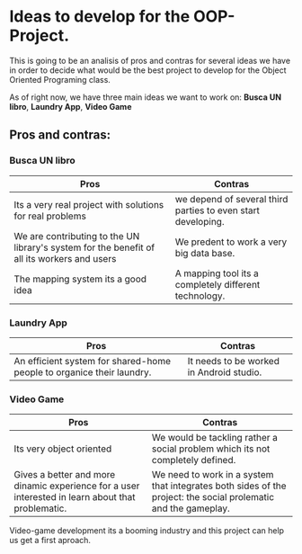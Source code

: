 # Ideas to develop for the OOP-Project. 

This is going to be an analisis of pros and contras for several ideas we have in order to decide what would be the best project to develop for the Object Oriented Programing class. 

As of right now, we have three main ideas we want to work on: **Busca UN libro**, **Laundry App**, **Video Game**

## Pros and contras: 

### Busca UN libro

Pros|Contras
---|---
Its a very real project with solutions for real problems|we depend of several third parties to even start developing.
We are contributing to the UN library's system for the benefit of all its workers and users|We predent to work a very big data base. 
The mapping system its a good idea|A mapping tool its a completely different technology.

### Laundry App

Pros|Contras
---|---
An efficient system for shared-home people to organice their laundry.|It needs to be worked in Android studio.

### Video Game

Pros|Contras
---|---
Its very object oriented|We would be tackling rather a social problem which its not completely defined.
Gives a better and more dinamic experience for a user interested in learn about that problematic.|We need to work in a system that integrates both sides of the project: the social prolematic and the gameplay.
Video-game development its a booming industry and this project can help us get a first aproach.
